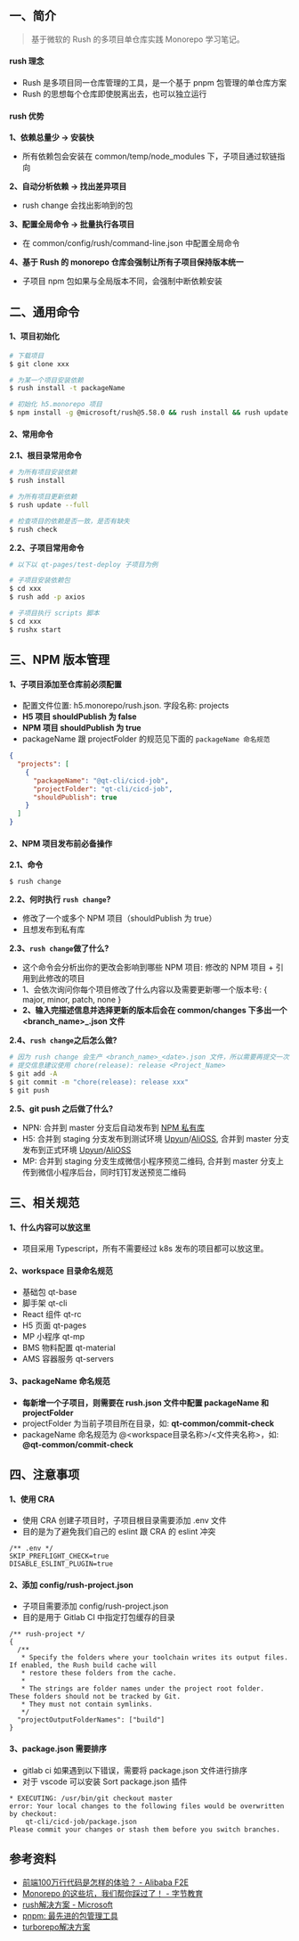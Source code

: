 ## 一、简介

> 基于微软的 Rush 的多项目单仓库实践 Monorepo 学习笔记。

#### rush 理念

- Rush 是多项目同一仓库管理的工具，是一个基于 pnpm 包管理的单仓库方案
- Rush 的思想每个仓库即使脱离出去，也可以独立运行

#### rush 优势

**1、依赖总量少 -> 安装快**

- 所有依赖包会安装在 common/temp/node_modules 下，子项目通过软链指向

**2、自动分析依赖 -> 找出差异项目**

- rush change 会找出影响到的包

**3、配置全局命令 -> 批量执行各项目**

- 在 common/config/rush/command-line.json 中配置全局命令

**4、基于 Rush 的 monorepo 仓库会强制让所有子项目保持版本统一**

- 子项目 npm 包如果与全局版本不同，会强制中断依赖安装

## 二、通用命令

#### 1、项目初始化

```sh
# 下载项目
$ git clone xxx

# 为某一个项目安装依赖
$ rush install -t packageName

# 初始化 h5.monorepo 项目
$ npm install -g @microsoft/rush@5.58.0 && rush install && rush update
```

#### 2、常用命令

**2.1、根目录常用命令**

```sh
# 为所有项目安装依赖
$ rush install

# 为所有项目更新依赖
$ rush update --full

# 检查项目的依赖是否一致，是否有缺失
$ rush check
```

**2.2、子项目常用命令**

```sh
# 以下以 qt-pages/test-deploy 子项目为例

# 子项目安装依赖包
$ cd xxx
$ rush add -p axios

# 子项目执行 scripts 脚本
$ cd xxx
$ rushx start
```

## 三、NPM 版本管理

#### 1、子项目添加至仓库前必须配置

- 配置文件位置: h5.monorepo/rush.json. 字段名称: projects
- **H5 项目 shouldPublish 为 false**
- **NPM 项目 shouldPublish 为 true**
- packageName 跟 projectFolder 的规范见下面的 `packageName 命名规范`

```json
{
  "projects": [
    {
      "packageName": "@qt-cli/cicd-job",
      "projectFolder": "qt-cli/cicd-job",
      "shouldPublish": true
    }
  ]
}
```

#### 2、NPM 项目发布前必备操作

**2.1、命令**

```
$ rush change
```

**2.2、何时执行 ```rush change```?**

- 修改了一个或多个 NPM 项目（shouldPublish 为 true）
- 且想发布到私有库

**2.3、```rush change```做了什么?**

- 这个命令会分析出你的更改会影响到哪些 NPM 项目: 修改的 NPM 项目 + 引用到此修改的项目
- 1、会依次询问你每个项目修改了什么内容以及需要更新哪一个版本号: { major, minor, patch, none }
- **2、输入完描述信息并选择更新的版本后会在 common/changes 下多出一个 <branch_name>_<date>.json 文件**

**2.4、```rush change```之后怎么做?**

```sh
# 因为 rush change 会生产 <branch_name>_<date>.json 文件，所以需要再提交一次
# 提交信息建议使用 chore(release): release <Project_Name>
$ git add -A
$ git commit -m "chore(release): release xxx"
$ git push
```

**2.5、git push 之后做了什么?**

- NPN: 合并到 master 分支后自动发布到 [NPM 私有库](http://172.25.160.141:4873/)
- H5: 合并到 staging 分支发布到测试环境 [Upyun](sss.staging.qingting.fm)/[AliOSS](sss.staging.qtfm.cn), 合并到 master 分支发布到正式环境 [Upyun](sss.qingting.fm)/[AliOSS](sss.qtfm.cn)
- MP: 合并到 staging 分支生成微信小程序预览二维码, 合并到 master 分支上传到微信小程序后台，同时钉钉发送预览二维码

## 三、相关规范

#### 1、什么内容可以放这里

- 项目采用 Typescript，所有不需要经过 k8s 发布的项目都可以放这里。

#### 2、workspace 目录命名规范

- 基础包 qt-base
- 脚手架 qt-cli
- React 组件 qt-rc
- H5 页面 qt-pages
- MP 小程序 qt-mp
- BMS 物料配置 qt-material
- AMS 容器服务 qt-servers

#### 3、packageName 命名规范

- **每新增一个子项目，则需要在 rush.json 文件中配置 packageName 和 projectFolder**
- projectFolder 为当前子项目所在目录，如: **qt-common/commit-check**
- packageName 命名规范为 @<workspace目录名称>/<文件夹名称>，如: **@qt-common/commit-check**

## 四、注意事项

#### 1、使用 CRA

- 使用 CRA 创建子项目时，子项目根目录需要添加 .env 文件
- 目的是为了避免我们自己的 eslint 跟 CRA 的 eslint 冲突

```
/** .env */
SKIP_PREFLIGHT_CHECK=true
DISABLE_ESLINT_PLUGIN=true
```

#### 2、添加 config/rush-project.json

- 子项目需要添加 config/rush-project.json
- 目的是用于 Gitlab CI 中指定打包缓存的目录

```
/** rush-project */
{
  /**
   * Specify the folders where your toolchain writes its output files.  If enabled, the Rush build cache will
   * restore these folders from the cache.
   *
   * The strings are folder names under the project root folder.  These folders should not be tracked by Git.
   * They must not contain symlinks.
   */
  "projectOutputFolderNames": ["build"]
}
```

#### 3、package.json 需要排序

- gitlab ci 如果遇到以下错误，需要将 package.json 文件进行排序
- 对于 vscode 可以安装 Sort package.json 插件

```
* EXECUTING: /usr/bin/git checkout master 
error: Your local changes to the following files would be overwritten by checkout:
	qt-cli/cicd-job/package.json
Please commit your changes or stash them before you switch branches.
```

## 参考资料

- [前端100万行代码是怎样的体验？ - Alibaba F2E](https://mp.weixin.qq.com/s/tl7YG6y9j0bggzfFgMo2FQ)
- [Monorepo 的这些坑，我们帮你踩过了！ - 字节教育](https://juejin.cn/post/6972139870231724045)
- [rush解决方案 - Microsoft](https://rushstack.io)
- [pnpm: 最先进的包管理工具](https://mp.weixin.qq.com/s/TcHUoO-uUVU274gN3kx3og)
- [turborepo解决方案](https://turborepo.org/)
